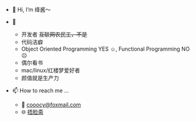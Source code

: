 - 👋 Hi, I’m 绛酱～

- 👀 
  - 开发者 ~~互联网农民工，不是~~
  - 代码洁癖
  - Object Oriented Programming YES ☺︎, Functional Programming NO ☹︎
  - 偶尔看书
  - mac/linux/红楼梦爱好者
  - 颜值就是生产力

- 📫 How to reach me ...
  - 📧 cooocy@foxmail.com
  - 🌐 [捂脸斋](https://www.dcyy.cc)


<!---
cooocy/cooocy is a ✨ special ✨ repository because its `README.md` (this file) appears on your GitHub profile.
You can click the Preview link to take a look at your changes.
--->
